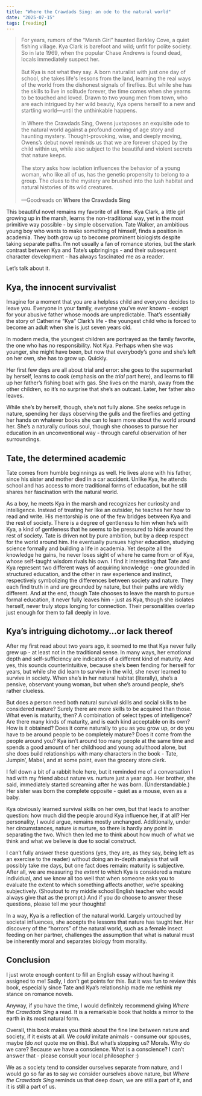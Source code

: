 ```yaml
---
title: "Where the Crawdads Sing: an ode to the natural world"
date: "2025-07-15"
tags: [reading]
---
```


> For years, rumors of the “Marsh Girl” haunted Barkley Cove, a quiet fishing village. Kya Clark is barefoot and wild; unfit for polite society. So in late 1969, when the popular Chase Andrews is found dead, locals immediately suspect her. <br/><br/> But Kya is not what they say. A born naturalist with just one day of school, she takes life's lessons from the land, learning the real ways of the world from the dishonest signals of fireflies. But while she has the skills to live in solitude forever, the time comes when she yearns to be touched and loved. Drawn to two young men from town, who are each intrigued by her wild beauty, Kya opens herself to a new and startling world—until the unthinkable happens. <br/><br/> In Where the Crawdads Sing, Owens juxtaposes an exquisite ode to the natural world against a profound coming of age story and haunting mystery. Thought-provoking, wise, and deeply moving, Owens’s debut novel reminds us that we are forever shaped by the child within us, while also subject to the beautiful and violent secrets that nature keeps. <br/><br/> The story asks how isolation influences the behavior of a young woman, who like all of us, has the genetic propensity to belong to a group. The clues to the mystery are brushed into the lush habitat and natural histories of its wild creatures. <br/><br/> —Goodreads on **Where the Crawdads Sing**

This beautiful novel remains my favorite of all time. Kya Clark, a little girl growing up in the marsh, learns the non-traditional way, yet in the most primitive way possible - by simple observation. Tate Walker, an ambitious young boy who wants to make something of himself, finds a position in academia. They both grow up to become prominent biologists despite taking separate paths. I’m not usually a fan of romance stories, but the stark contrast between Kya and Tate’s upbringings - and their subsequent character development - has always fascinated me as a reader.

Let’s talk about it.

## Kya, the innocent survivalist

Imagine for a moment that you are a helpless child and everyone decides to leave you. Everyone in your family, everyone you’ve ever known - except for your abusive father whose moods are unpredictable. That’s essentially the story of Catherine “Kya” Clark’s life - the youngest child who is forced to become an adult when she is just seven years old.

In modern media, the youngest children are portrayed as the family favorite, the one who has no responsibility. Not Kya. Perhaps when she was younger, she might have been, but now that everybody’s gone and she’s left on her own, she has to grow up. Quickly.

Her first few days are all about trial and error: she goes to the supermarket by herself, learns to cook (emphasis on the *trial* part here), and learns to fill up her father’s fishing boat with gas. She lives on the marsh, away from the other children, so it’s no surprise that she’s an outcast. Later, her father also leaves.

While she’s by herself, though, she’s not fully alone. She seeks refuge in nature, spending her days observing the gulls and the fireflies and getting her hands on whatever books she can to learn more about the world around her. She’s a naturally curious soul, though she chooses to pursue her education in an unconventional way - through careful observation of her surroundings. 

## Tate, the determined academic

Tate comes from humble beginnings as well. He lives alone with his father, since his sister and mother died in a car accident. Unlike Kya, he attends school and has access to more traditional forms of education, but he still shares her fascination with the natural world.

As a boy, he meets Kya in the marsh and recognizes her curiosity and intelligence. Instead of treating her like an outsider, he teaches her how to read and write. His mentorship is one of the few bridges between Kya and the rest of society. There is a degree of gentleness to him when he’s with Kya, a kind of gentleness that he seems to be pressured to hide around the rest of society.
Tate is driven not by pure ambition, but by a deep respect for the world around him. He eventually pursues higher education, studying science formally and building a life in academia. Yet despite all the knowledge he gains, he never loses sight of where he came from or of Kya, whose self-taught wisdom rivals his own.
I find it interesting that Tate and Kya represent two different ways of acquiring knowledge - one grounded in structured education, and the other in raw experience and instinct, respectively symbolizing the differences between society and nature. They each find truth in and are grounded by nature, but their paths are wildly different. And at the end, though Tate chooses to leave the marsh to pursue formal education, it never fully leaves him - just as Kya, though she isolates herself, never truly stops longing for connection. Their personalities overlap just enough for them to fall deeply in love.

## Kya’s intriguing dichotomy…or lack thereof

After my first read about two years ago, it seemed to me that Kya never fully grew up - at least not in the traditional sense. In many ways, her emotional depth and self-sufficiency are indicators of a different kind of maturity. And yes, this sounds counterintuitive, because she’s been fending for herself for years, but while she did learn to survive in the wild, she never learned to survive in society. When she’s in her natural habitat (literally), she’s a pensive, observant young woman, but when she’s around people, she’s rather clueless.

But does a person need both natural survival skills and social skills to be considered mature? Surely there are more skills to be acquired than those. What even is maturity, then? A combination of select types of intelligence? Are there many kinds of maturity, and is each kind acceptable on its own? How is it obtained? Does it come naturally to you as you grow up, or do you have to be around people to be completely mature? Does it come from the people around you? Kya isn’t around too many people at the same time and spends a good amount of her childhood and young adulthood alone, but she does build relationships with many characters in the book - Tate, Jumpin’, Mabel, and at some point, even the grocery store clerk.

I fell down a bit of a rabbit hole here, but it reminded me of a conversation I had with my friend about nature vs. nurture just a year ago. Her brother, she said, immediately started screaming after he was born. (Understandable.) Her sister was born the complete opposite - quiet as a mouse, even as a baby.

Kya obviously learned survival skills on her own, but that leads to another question: how much did the people around Kya influence her, if at all? Her personality, I would argue, remains mostly unchanged. Additionally, under her circumstances, nature *is* nurture, so there is hardly any point in separating the two. Which then led me to think about how much of what we think and what we believe is due to social construct.

I can’t fully answer these questions (yes, they are, as they say, being left as an exercise to the reader) without doing an in-depth analysis that will possibly take me days, but one fact does remain: maturity is subjective. After all, we are measuring the *extent* to which Kya is considered a mature individual, and we know all too well that when someone asks you to evaluate the extent to which something affects another, we’re speaking subjectively. (Shoutout to my middle school English teacher who would always give that as the prompt.) And if you do choose to answer these questions, please tell me your thoughts!

In a way, Kya is a reflection of the natural world. Largely untouched by societal influences, she accepts the lessons that nature has taught her. Her discovery of the “horrors” of the natural world, such as a female insect feeding on her partner, challenges the assumption that what is natural must be inherently moral and separates biology from morality.

## Conclusion

I just wrote enough content to fill an English essay without having it assigned to me! Sadly, I don’t get points for this. But it was fun to review this book, especially since Tate and Kya’s relationship made me rethink my stance on romance novels.

Anyway, if you have the time, I would definitely recommend giving *Where the Crawdads Sing* a read. It is a remarkable book that holds a mirror to the earth in its most natural form.

Overall, this book makes you think about the fine line between nature and society, if it exists at all. We *could* imitate animals - consume our spouses, maybe (do *not* quote me on this). But what’s stopping us? Morals. Why do we care? Because we have a conscience. What is a conscience? I can’t answer that - please consult your local philosopher :)

We as a society tend to consider ourselves separate from nature, and I would go so far as to say we consider ourselves above nature, but *Where the Crawdads Sing* reminds us that deep down, we are still a part of it, and it is still a part of us.
